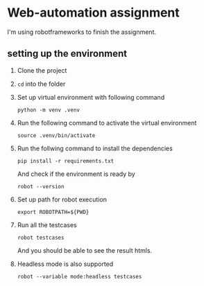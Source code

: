 # Web-automation assignment

I'm using robotframeworks to finish the assignment.

## setting up the environment

1. Clone the project
2. `cd` into the folder
3. Set up virtual environment with following command

    ```shell
    python -m venv .venv
    ```

4. Run the following command to activate the virtual environment

    ```shell
    source .venv/bin/activate
    ```

5. Run the follwing command to install the dependencies

    ```shell
    pip install -r requirements.txt
    ```

    And check if the environment is ready by

    ```shell
    robot --version
    ```

6. Set up path for robot execution

    ```shell
    export ROBOTPATH=${PWD}
    ```

7. Run all the testcases

    ```shell
    robot testcases
    ```

    And you should be able to see the result htmls.

8. Headless mode is also supported

    ```shell
    robot --variable mode:headless testcases
    ```
